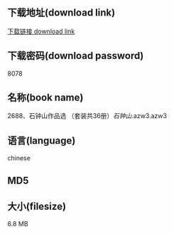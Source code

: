 ## 下载地址(download link)
[下载链接 download link](https://voluble-croquembouche-d321dc.netlify.app/?s=2688%E3%80%81%E7%9F%B3%E9%92%9F%E5%B1%B1%E4%BD%9C%E5%93%81%E9%80%89+%EF%BC%88%E5%A5%97%E8%A3%85%E5%85%B136%E5%86%8C%EF%BC%89_%E7%9F%B3%E9%92%9F%E5%B1%B1_.azw3)

## 下载密码(download password)
8078

## 名称(book name)
2688、石钟山作品选 （套装共36册）_石钟山_.azw3.azw3

## 语言(language)
chinese

## MD5


## 大小(filesize)
6.8 MB
